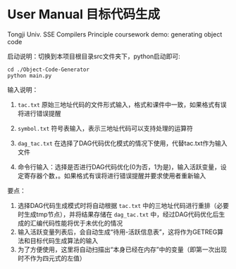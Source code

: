# User Manual 目标代码生成

 Tongji Univ. SSE Compilers Principle coursework demo: generating object code

启动说明：切换到本项目根目录src文件夹下，python启动即可:

```shell
cd ./Object-Code-Generator
python main.py
```

输入说明：

1. `tac.txt` 原始三地址代码的文件形式输入，格式和课件中一致，如果格式有误将进行错误提醒

2. `symbol.txt` 符号表输入，表示三地址代码可以支持处理的运算符
3. `dag_tac.txt` 在选择了DAG代码优化模式的情况下使用，代替tac.txt作为输入文件
4. 命令行输入：选择是否进行DAG代码优化(0为否，1为是)，输入活跃变量，设定寄存器个数，。如果格式有误将进行错误提醒并要求使用者重新输入



要点：

1. 选择DAG代码生成模式时将自动根据 `tac.txt` 中的三地址代码进行重排（必要时生成tmp节点），并将结果存储在 `dag_tac.txt` 中，经过DAG代码优化后生成的汇编代码性能将优于未优化的情况
2. 输入活跃变量列表后，会自动生成“待用-活跃信息表”，这将作为GETREG算法和目标代码生成算法的输入
3. 为了方便使用，这里将自动扫描出“本身已经在内存”中的变量（即第一次出现时不作为四元式的左值）
